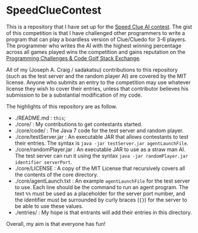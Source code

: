 SpeedClueContest
================
This is a repository that I have set up for the [Speed Clue AI contest](http://codegolf.stackexchange.com/questions/25793/king-of-the-hill-speed-clue-ai).
The gist of this competition is that I have challenged other programmers to
write a program that can play a boardless version of Clue/Cluedo for 3-6
players.  The programmer who writes the AI with the highest winning percentage
across all games played wins the competition and gains reputation on the
[Programming Challenges & Code Golf Stack Exchange](http://codegolf.stackexchange.com).

All of my (Joseph A. Craig / sadakatsu) contributions to this repository (such
as the test server and the random player AI) are covered by the MIT license.
Anyone who submits an entry to the competition may use whatever license they
wish to cover their entries, unless that contributor believes his submission to
be a substantial modification of my code.

The highlights of this repository are as follow.

+ ./README.md : `this`;
+ ./core/ : My contributions to get contestants started.
 + ./core/code/ : The Java 7 code for the test server and random player.
 + ./core/testServer.jar : An executable JAR that allows contestants to test
their entries.  The syntax is `java -jar testServer.jar agentLaunchFile`.
 + ./core/randomPlayer.jar : An executable JAR to use as a straw man AI.  The test
server can run it using the syntax `java -jar randomPlayer.jar identifier
serverPort`.
 + ./core/LICENSE : A copy of the MIT License that recursively covers all the
contents of the core directory.
 + ./core/agentLaunch.txt : An example `agentLaunchFile` for the test server to
use.  Each line should be the command to run an agent program.  The text `%%`
must be used as a placeholder for the server port number, and the identifier
must be surrounded by curly braces (`{}`) for the server to be able to use these
values.
+ ./entries/ : My hope is that entrants will add their entries in this
directory.

Overall, my aim is that everyone has fun!
